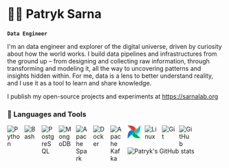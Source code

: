 # 🧑‍🚀 Patryk Sarna
**`Data Engineer`**

I'm an data engineer and explorer of the digital universe, driven by curiosity about how the world works. I build data pipelines and infrastructures from the ground up – from designing and collecting raw information, through transforming and modeling it, all the way to uncovering patterns and insights hidden within. For me, data is a lens to better understand reality, and I use it as a tool to learn and share knowledge.

I publish my open-source projects and experiments at https://sarnalab.org

### 🧰 Languages and Tools

<img align="left" alt="Python" width="30px" style="padding-right:10px;" src="https://cdn.jsdelivr.net/gh/devicons/devicon/icons/python/python-original.svg"/>
<img align="left" alt="Bash" width="30px" style="padding-right:10px;" src="https://cdn.jsdelivr.net/gh/devicons/devicon/icons/bash/bash-original.svg"/>
<img align="left" alt="PostgreSQL" width="30px" style="padding-right:10px;" src="https://cdn.jsdelivr.net/gh/devicons/devicon/icons/postgresql/postgresql-original.svg"/>
<img align="left" alt="MongoDB" width="30px" style="padding-right:10px;" src="https://cdn.jsdelivr.net/gh/devicons/devicon/icons/mongodb/mongodb-original.svg"/>
<img align="left" alt="Apache Spark" width="30px" style="padding-right:10px;" src="https://cdn.jsdelivr.net/gh/devicons/devicon/icons/apachespark/apachespark-original.svg"/>
<img align="left" alt="Docker" width="30px" style="padding-right:10px;" src="https://cdn.jsdelivr.net/gh/devicons/devicon/icons/docker/docker-original.svg"/>
<img align="left" alt="Apache Kafka" width="30px" style="padding-right:10px;" src="https://upload.wikimedia.org/wikipedia/commons/0/01/Apache_Kafka_logo.svg" />

<img align="left" alt="Airflow" width="30px" style="padding-right:10px;" src="https://raw.githubusercontent.com/devicons/devicon/master/icons/apacheairflow/apacheairflow-original.svg"/>
<img align="left" alt="Linux" width="30px" style="padding-right:10px;" src="https://cdn.jsdelivr.net/gh/devicons/devicon/icons/linux/linux-original.svg"/>
<img align="left" alt="Git" width="30px" style="padding-right:10px;" src="https://cdn.jsdelivr.net/gh/devicons/devicon/icons/git/git-original.svg"/>
<img align="left" alt="GitHub" width="30px" style="padding-right:10px;" src="https://cdn.jsdelivr.net/gh/devicons/devicon/icons/github/github-original.svg"/>
<br />


![Patryk's GitHub stats](https://github-readme-stats.vercel.app/api?username=PatrykSarna&show_icons=true&theme=gruvbox)


